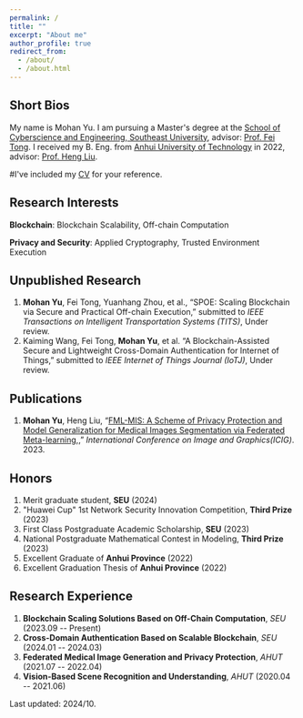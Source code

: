 ```yaml
---
permalink: /
title: ""
excerpt: "About me"
author_profile: true
redirect_from: 
  - /about/
  - /about.html
---
```


Short Bios
------
My name is Mohan Yu. I am pursuing a Master's degree at the [School of Cyberscience and Engineering, Southeast University](https://cyber.seu.edu.cn/), advisor: [Prof. Fei Tong](https://fei-tong.github.io/). I received my B. Eng. from [Anhui University of Technology](https://www.ahut.edu.cn/) in 2022, advisor: [Prof. Heng Liu](https://www.scholarmate.com/P/bqeqAn).

#I've included my [CV](/files/CV-yumohan.pdf) for your reference.

Research Interests
------
**Blockchain**: Blockchain Scalability, Off-chain Computation

**Privacy and Security**: Applied Cryptography, Trusted Environment Execution

Unpublished Research
------
1. **Mohan Yu**, Fei Tong, Yuanhang Zhou, et al., “SPOE: Scaling Blockchain via Secure and Practical Off-chain Execution,” submitted to *IEEE Transactions on Intelligent Transportation Systems (TITS)*, Under review.
1. Kaiming Wang, Fei Tong, **Mohan Yu**, et al. “A Blockchain-Assisted Secure and Lightweight Cross-Domain Authentication for Internet of Things,” submitted to *IEEE Internet of Things Journal (IoTJ)*, Under review.


Publications
------
1. **Mohan Yu**, Heng Liu, “[FML-MIS: A Scheme of Privacy Protection and Model Generalization for Medical Images Segmentation via Federated Meta-learning,](https://dl.acm.org/doi/10.1007/978-3-031-46314-3_11),” *International Conference on Image and Graphics(ICIG)*. 2023.

Honors
------
1. Merit graduate student, **SEU** (2024)
1. "Huawei Cup" 1st Network Security Innovation Competition, **Third Prize** (2023)
1. First Class Postgraduate Academic Scholarship, **SEU** (2023)
1. National Postgraduate Mathematical Contest in Modeling, **Third Prize** (2023)
1. Excellent Graduate of **Anhui Province** (2022)
1. Excellent Graduation Thesis of **Anhui Province** (2022)

Research Experience
------
1. **Blockchain Scaling Solutions Based on Off-Chain Computation**, *SEU* (2023.09 -- Present)
1. **Cross-Domain Authentication Based on Scalable Blockchain**, *SEU* (2024.01 -- 2024.03)
1. **Federated Medical Image Generation and Privacy Protection**, *AHUT* (2021.07 -- 2022.04)
1. **Vision-Based Scene Recognition and Understanding**, *AHUT* (2020.04 -- 2021.06)


 
Last updated: 2024/10.
